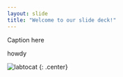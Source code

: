 ```yaml
---
layout: slide
title: "Welcome to our slide deck!"
---
```


Caption here

howdy

![labtocat](https://octodex.github.com/images/labtocat.png)
{: .center}
